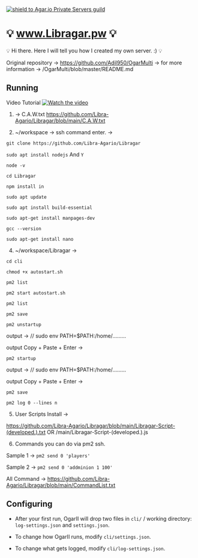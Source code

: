 [![shield to Agar.io Private Servers guild](https://discordapp.com/api/guilds/407210435721560065/embed.png?style=shield)](https://discord.gg/XcKgShT)

# :bulb: www.Libragar.pw :bulb:
:bulb: Hi there. Here I will tell you how I created my own server. :) :bulb:

Original repository -> https://github.com/Adil950/OgarMulti -> for more information -> /OgarMulti/blob/master/README.md 

## Running
Video Tutorial [![Watch the video](https://i.imgur.com/RHqwwEU.png)](https://youtube.com/libraa)

1. -> C.A.W.txt https://github.com/Libra-Agario/Libragar/blob/main/C.A.W.txt

2.  ~/workspace -> ssh command enter. ->

`git clone https://github.com/Libra-Agario/Libragar`

`sudo apt install nodejs` And `Y`

`node -v`

`cd Libragar`

`npm install in`

`sudo apt update`

`sudo apt install build-essential`

`sudo apt-get install manpages-dev`

`gcc --version`

`sudo apt-get install nano`


4. ~/workspace/Libragar -> 

`cd cli`

`chmod +x autostart.sh`

`pm2 list`

`pm2 start autostart.sh`

`pm2 list`

`pm2 save`



`pm2 unstartup` 

output -> // sudo env PATH=$PATH:/home/.........

output Copy + Paste + Enter -> 



`pm2 startup`

output -> // sudo env PATH=$PATH:/home/.........

output Copy + Paste + Enter -> 

`pm2 save`

`pm2 log 0 --lines n`

5. User Scripts Install ->

https://github.com/Libra-Agario/Libragar/blob/main/Libragar-Script-(developed.).txt   OR   /main/Libragar-Script-(developed.).js

6. Commands you can do via pm2 ssh.

Sample 1 ->  `pm2 send 0 'players'`

Sample 2 ->  `pm2 send 0 'addminion 1 100'`

All Command -> https://github.com/Libra-Agario/Libragar/blob/main/CommandList.txt








## Configuring

- After your first run, OgarII will drop two files in `cli/` / working directory: `log-settings.json` and `settings.json`.

- To change how OgarII runs, modify `cli/settings.json`.

- To change what gets logged, modify `cli/log-settings.json`.

